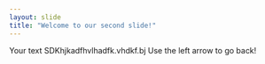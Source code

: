 ```yaml
---
layout: slide
title: "Welcome to our second slide!"
---
```

Your text SDKhjkadfhvlhadfk.vhdkf.bj
Use the left arrow to go back!

